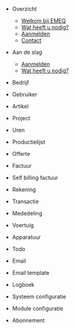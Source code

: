 - Overzicht

  - [Welkom bij EMEQ](README.md)
  - [Wat heeft u nodig?](overview/history.md)
  - [Aanmelden](overview/Aanmelden.md)
  - [Contact](overview/contact.md)

- Aan de slag

  - [Aanmelden](subscription/join_emeq.md)
  - [Wat heeft u nodig?](subscription/requirements.md)

- Bedrijf
- Gebruiker
- Artikel
- Project
- Uren
- Productielijst
- Offerte
- Factuur
- Self billing factuur
- Rekening
- Transactie
- Mededeling
- Voertuig
- Apparatuur
- Todo
- Email
- Email template
- Logboek
- Systeem configuratie
- Module configuratie
- Abonnement
